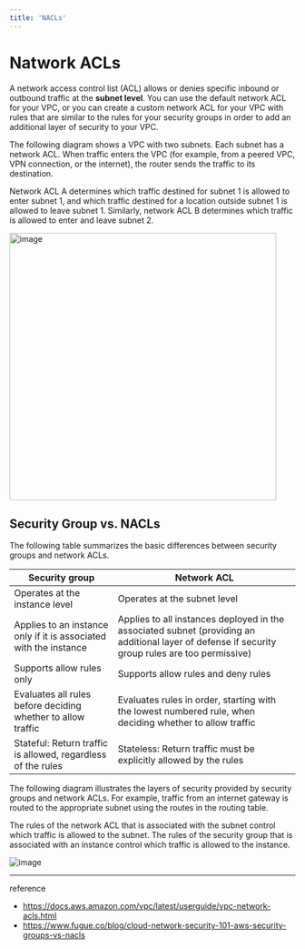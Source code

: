```yaml
---
title: 'NACLs'
---
```

# Natwork ACLs

A network access control list (ACL) allows or denies specific inbound or outbound traffic at the **subnet level**. You can use the default network ACL for your VPC, or you can create a custom network ACL for your VPC with rules that are similar to the rules for your security groups in order to add an additional layer of security to your VPC.

The following diagram shows a VPC with two subnets. Each subnet has a network ACL. When traffic enters the VPC (for example, from a peered VPC, VPN connection, or the internet), the router sends the traffic to its destination.

Network ACL A determines which traffic destined for subnet 1 is allowed to enter subnet 1, and which traffic destined for a location outside subnet 1 is allowed to leave subnet 1. Similarly, network ACL B determines which traffic is allowed to enter and leave subnet 2.

<img width="470" alt="image" src="https://github.com/rlaisqls/rlaisqls/assets/81006587/f2d1c197-14e8-4d8c-a1eb-fb8e64f139a1">

## Security Group vs. NACLs

The following table summarizes the basic differences between security groups and network ACLs.

|Security group|Network ACL|
|-|-|
|Operates at the instance level|Operates at the subnet level|
|Applies to an instance only if it is associated with the instance|Applies to all instances deployed in the associated subnet (providing an additional layer of defense if security group rules are too permissive)|
|Supports allow rules only|Supports allow rules and deny rules|
|Evaluates all rules before deciding whether to allow traffic|Evaluates rules in order, starting with the lowest numbered rule, when deciding whether to allow traffic|
|Stateful: Return traffic is allowed, regardless of the rules|Stateless: Return traffic must be explicitly allowed by the rules|

The following diagram illustrates the layers of security provided by security groups and network ACLs. For example, traffic from an internet gateway is routed to the appropriate subnet using the routes in the routing table.

The rules of the network ACL that is associated with the subnet control which traffic is allowed to the subnet. The rules of the security group that is associated with an instance control which traffic is allowed to the instance.

![image](https://github.com/rlaisqls/rlaisqls/assets/81006587/aa73d7b6-0970-4f49-b5f4-00efe30e8463)

---
reference
- https://docs.aws.amazon.com/vpc/latest/userguide/vpc-network-acls.html
- https://www.fugue.co/blog/cloud-network-security-101-aws-security-groups-vs-nacls